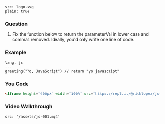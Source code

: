 ```image
src: logo.svg
plain: true
```
### Question
1. Fix the function below to return the parameterVal in lower case and commas removed. Ideally, you'd only write one line of code.

### Example

```code
lang: js
---
greeting("Yo, JavaScript") // return "yo javascript"
```
### You Code
```html
<iframe height="400px" width="100%" src="https://repl.it/@ricklopez/js-exercise-1?lite=true" scrolling="no" frameborder="no" allowtransparency="true" allowfullscreen="true" sandbox="allow-forms allow-pointer-lock allow-popups allow-same-origin allow-scripts allow-modals"></iframe>
```
### Video Walkthrough
```video
src: '/assets/js-001.mp4'
```